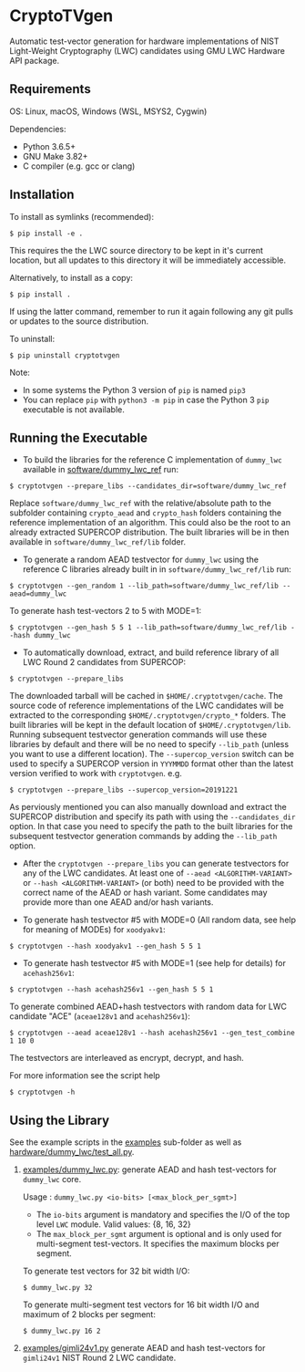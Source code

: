 # CryptoTVgen
Automatic test-vector generation for hardware implementations of NIST Light-Weight Cryptography (LWC) candidates using GMU LWC Hardware API package.

## Requirements
OS: Linux, macOS, Windows (WSL, MSYS2, Cygwin)

Dependencies:
- Python 3.6.5+
- GNU Make 3.82+
- C compiler (e.g. gcc or clang)

## Installation
To install as symlinks (recommended):
```
$ pip install -e .
```
This requires the the LWC source directory to be kept in it's current location, but all updates to this directory it will be immediately accessible. 


Alternatively, to install as a copy:
```
$ pip install .
```
If using the latter command, remember to run it again following any git pulls or updates to the source distribution.

To uninstall:
```
$ pip uninstall cryptotvgen
```

Note: 
- In some systems the Python 3 version of `pip` is named `pip3`
- You can replace `pip` with `python3 -m pip` in case the Python 3 `pip` executable is not available.


## Running the Executable

- To build the libraries for the reference C implementation of `dummy_lwc` available in [software/dummy_lwc_ref](../dummy_lwc_ref/) run:
```
$ cryptotvgen --prepare_libs --candidates_dir=software/dummy_lwc_ref
```
Replace `software/dummy_lwc_ref` with the relative/absolute path to the subfolder containing `crypto_aead` and `crypto_hash` folders containing the reference implementation of an algorithm. 
This could also be the root to an already extracted SUPERCOP distribution. The built libraries will be in then available in `software/dummy_lwc_ref/lib` folder.




- To generate a random AEAD testvector for `dummy_lwc` using the reference C libraries already built in in `software/dummy_lwc_ref/lib` run:
```
$ cryptotvgen --gen_random 1 --lib_path=software/dummy_lwc_ref/lib --aead=dummy_lwc
```

To generate hash test-vectors 2 to 5 with MODE=1:
```
$ cryptotvgen --gen_hash 5 5 1 --lib_path=software/dummy_lwc_ref/lib --hash dummy_lwc
```

- To automatically download, extract, and build reference library of all LWC Round 2 candidates from SUPERCOP:
```
$ cryptotvgen --prepare_libs 
```
The downloaded tarball will be cached in `$HOME/.cryptotvgen/cache`. 
The source code of reference implementations of the LWC candidates will be extracted to the corresponding `$HOME/.cryptotvgen/crypto_*` folders.
The built libraries will be kept in the default location of `$HOME/.cryptotvgen/lib`. 
Running subsequent testvector generation commands will use these libraries by default and there will be no need to specify `--lib_path` 
(unless you want to use a different location).
The `--supercop_version` switch can be used to specify a SUPERCOP version in `YYYMMDD` format other than the latest version verified to work with `cryptotvgen`. e.g.

```
$ cryptotvgen --prepare_libs --supercop_version=20191221
```
As perviously mentioned you can also manually download and extract the SUPERCOP distribution and specify its path with using the `--candidates_dir` option. 
In that case you need to specify the path to the built libraries for the subsequent testvector generation commands by adding the `--lib_path` option.


- After the `cryptotvgen --prepare_libs` you can generate testvectors for any of the LWC candidates.
At least one of `--aead <ALGORITHM-VARIANT>` or `--hash <ALGORITHM-VARIANT>`  (or both) need to be provided with the correct name of the AEAD or hash variant.
Some candidates may provide more than one AEAD and/or hash variants.


- To generate hash testvector #5 with MODE=0 (All random data, see help for meaning of MODEs) for `xoodyakv1`:
```
$ cryptotvgen --hash xoodyakv1 --gen_hash 5 5 1 
```
- To generate hash testvector #5 with MODE=1 (see help for details) for `acehash256v1`:
```
$ cryptotvgen --hash acehash256v1 --gen_hash 5 5 1 
```

To generate combined AEAD+hash testvectors with random data for LWC candidate "ACE" (`aceae128v1` and `acehash256v1`):
```
$ cryptotvgen --aead aceae128v1 --hash acehash256v1 --gen_test_combine 1 10 0
```
The testvectors are interleaved as encrypt, decrypt, and hash.

For more information see the script help
```
$ cryptotvgen -h
```


## Using the Library
See the example scripts in the [examples](./examples) sub-folder as well as [hardware/dummy_lwc/test_all.py](../../hardware/dummy_lwc/test_all.py).

1. [examples/dummy_lwc.py](examples/dummy_lwc.py): generate AEAD and hash test-vectors for `dummy_lwc` core.

    Usage : `dummy_lwc.py <io-bits> [<max_block_per_sgmt>]`
    - The `io-bits` argument is mandatory and specifies the I/O of the top level `LWC` module. Valid values: {8, 16, 32}
    - The `max_block_per_sgmt` argument is optional and is only used for multi-segment test-vectors. It specifies the maximum blocks per segment.
    
    To generate test vectors for 32 bit width I/O:
    ```
    $ dummy_lwc.py 32
    ```
    To generate multi-segment test vectors for 16 bit width I/O and maximum of 2 blocks per segment:
    ```
    $ dummy_lwc.py 16 2
    ```

 1. [examples/gimli24v1.py](examples/gimli24v1.py) generate AEAD and hash test-vectors for `gimli24v1` NIST Round 2 LWC candidate.

